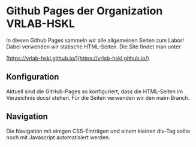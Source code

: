 # Github Pages der Organization VRLAB-HSKL

In diesen Github Pages sammeln wir alle allgemeinen Seiten zum Labor! Dabei verwenden wir statische HTML-Seiten.
Die Site findet man unter

[https://vrlab-hskl.github.io/](https://vrlab-hskl.github.io/)

## Konfiguration
Aktuell sind die GitHub-Pages so konfiguriert, dass die HTML-Seiten im Verzeichnis docs/ stehen. Für die Seiten verwenden wir den main-Branch.

## Navigation
Die Navigation mit einigen CSS-Einträgen und einem kleinen div-Tag sollte noch mit Javascript automatisiert werden.

